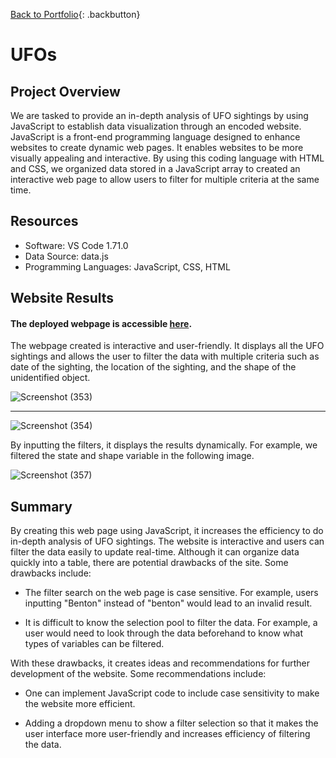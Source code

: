 [Back to Portfolio](https://dosanity.github.io/){: .backbutton}

# UFOs

## Project Overview

We are tasked to provide an in-depth analysis of UFO sightings by using JavaScript to establish data visualization through an encoded website. JavaScript is a front-end programming language designed to enhance websites to create dynamic web pages. It enables websites to be more visually appealing and interactive. By using this coding language with HTML and CSS, we organized data stored in a JavaScript array to created an interactive web page to allow users to filter for multiple criteria at the same time.

## Resources
+ Software: VS Code 1.71.0
+ Data Source: data.js
+ Programming Languages: JavaScript, CSS, HTML

## Website Results

#### The deployed webpage is accessible [here](https://dosanity.github.io/UFOs/).

The webpage created is interactive and user-friendly. It displays all the UFO sightings and allows the user to filter the data with multiple criteria such as date of the sighting, the location of the sighting, and the shape of the unidentified object. 

![Screenshot (353)](https://user-images.githubusercontent.com/29410712/192915129-577a4ed3-e238-4567-90a1-9fef5ba95909.png)

---

![Screenshot (354)](https://user-images.githubusercontent.com/29410712/192915179-e4ee1d77-42c6-4737-bc64-b7c774eaad62.png)

By inputting the filters, it displays the results dynamically. For example, we filtered the state and shape variable in the following image.

![Screenshot (357)](https://user-images.githubusercontent.com/29410712/192915956-8f53500a-0988-4160-83a9-4e9ac9e43a60.png)

## Summary

By creating this web page using JavaScript, it increases the efficiency to do in-depth analysis of UFO sightings. The website is interactive and users can filter the data easily to update real-time. Although it can organize data quickly into a table, there are potential drawbacks of the site. Some drawbacks include:

+ The filter search on the web page is case sensitive. For example, users inputting "Benton" instead of "benton" would lead to an invalid result. 

+ It is difficult to know the selection pool to filter the data. For example, a user would need to look through the data beforehand to know what types of variables can be filtered.

With these drawbacks, it creates ideas and recommendations for further development of the website. Some recommendations include:

+ One can implement JavaScript code to include case sensitivity to make the website more efficient.

+ Adding a dropdown menu to show a filter selection so that it makes the user interface more user-friendly and increases efficiency of filtering the data.
